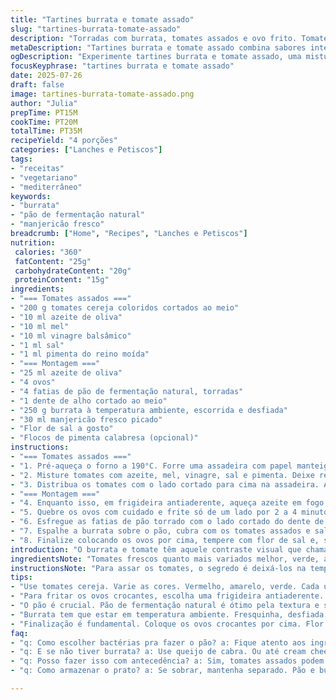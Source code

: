 ```yaml
---
title: "Tartines burrata e tomate assado"
slug: "tartines-burrata-tomate-assado"
description: "Torradas com burrata, tomates assados e ovo frito. Tomates coloridos, mel, vinagre e um toque de manjericão no lugar do pimentão. Ovo frito na manteiga para borda crocante. Pão de fermentação natural, esfregado com alho. Finalizado com ervas frescas e flor de sal. Variedade gostosa, rápida e vegetariana."
metaDescription: "Tartines burrata e tomate assado combina sabores intensos e frescos. Aprenda a preparar esse prato mediterrâneo incrível em poucos passos."
ogDescription: "Experimente tartines burrata e tomate assado, uma mistura deliciosa de texturas e sabores que encanta em qualquer refeição."
focusKeyphrase: "tartines burrata e tomate assado"
date: 2025-07-26
draft: false
image: tartines-burrata-tomate-assado.png
author: "Julia"
prepTime: PT15M
cookTime: PT20M
totalTime: PT35M
recipeYield: "4 porções"
categories: ["Lanches e Petiscos"]
tags:
- "receitas"
- "vegetariano"
- "mediterrâneo"
keywords:
- "burrata"
- "pão de fermentação natural"
- "manjericão fresco"
breadcrumb: ["Home", "Recipes", "Lanches e Petiscos"]
nutrition: 
 calories: "360"
 fatContent: "25g"
 carbohydrateContent: "20g"
 proteinContent: "15g"
ingredients:
- "=== Tomates assados ==="
- "200 g tomates cereja coloridos cortados ao meio"
- "10 ml azeite de oliva"
- "10 ml mel"
- "10 ml vinagre balsâmico"
- "1 ml sal"
- "1 ml pimenta do reino moída"
- "=== Montagem ==="
- "25 ml azeite de oliva"
- "4 ovos"
- "4 fatias de pão de fermentação natural, torradas"
- "1 dente de alho cortado ao meio"
- "250 g burrata à temperatura ambiente, escorrida e desfiada"
- "30 ml manjericão fresco picado"
- "Flor de sal a gosto"
- "Flocos de pimenta calabresa (opcional)"
instructions:
- "=== Tomates assados ==="
- "1. Pré-aqueça o forno a 190°C. Forre uma assadeira com papel manteiga."
- "2. Misture tomates com azeite, mel, vinagre, sal e pimenta. Deixe reposar 5 minutos e escorra o excesso de líquido."
- "3. Distribua os tomates com o lado cortado para cima na assadeira. Asse por 12 a 18 minutos até começarem a murchar e dourar levemente."
- "=== Montagem ==="
- "4. Enquanto isso, em frigideira antiaderente, aqueça azeite em fogo médio-alto até borbulhar levemente."
- "5. Quebre os ovos com cuidado e frite só de um lado por 2 a 4 minutos, até a clara firmar e a borda dourar e ficar crocante."
- "6. Esfregue as fatias de pão torrado com o lado cortado do dente de alho para aromatizar."
- "7. Espalhe a burrata sobre o pão, cubra com os tomates assados e salpique o manjericão fresco."
- "8. Finalize colocando os ovos por cima, tempere com flor de sal e, se quiser, pimenta calabresa moída na hora."
introduction: "O burrata e tomate têm aquele contraste visual que chama atenção. Torradas gordinhas, pão de fermentação natural pra deixar o sabor mais marcante. Tomates variados, de cores diferentes, ganham doçura entra em cena o mel e a acidez do vinagre balsâmico. Ovo frito na manteiga vira crocante na borda, um detalhe que muda tudo — não é só ovo. Manjericão substitui a ciboulette comum, dando aroma fresco e brasileiro. Fácil de preparar e monta rápido. Virou prato principal pra almoço leve ou lanche chique, vegetarianos agradecem. Aquele almoço que não pesa, mas preenche. Mistura de textura e sabor pra arrancar elogios, mesmo na correria do dia a dia."
ingredientsNote: "Tomates frescos quanto mais variados melhor, verde, amarelo e vermelho pra cor e sabor diferentes no mesmo prato. Mel ajuda a caramelizar e realça o sabor — mas modere, é só um toque. Vinagre balsâmico traz a acidez necessária, usualmente vinagre de vinho branco, mas troca fácil e deixa mais brasileiro. Para o ovo, manteiga é melhor que óleo pra fritar, cria aquela borda crocante. Pão de fermentação natural tem um sabor mais profundo, mas boa fatia de pão de campanha dá conta do recado. Burrata fresquinha e em temperatura ambiente pra garantir suavidade. Alho esfregado no pão não mata o gosto do alho cru, só dá um perfume na medida. Manjericão fresco no lugar da ciboulette, um toque tropical. Flor de sal por cima no final, realça sem precisar exagerar. Pimenta calabresa moída na hora opcional, pra quem gosta de calor. Ingredientes fáceis, mistura do mediterrâneo com leve toque brasileiro."
instructionsNote: "Para assar os tomates, o segredo é deixá-los na temperatura certa pra ficarem murchos, mas não ressecados. Controle o tempo entre 12 e 18 minutos conforme seu forno e tamanho dos tomates. Escorra o excesso de líquido antes de levar ao forno pra evitar que fiquem encharcados. Fritar os ovos de um lado só é questão de paciência; lembre de usar frigideira antiaderente e manteiga em pequena quantidade, deixe o fogo médio-alto controlado, assim a clara cozinha e a borda fica dourada e crocante sem que o ovo queime. Para servir, esfregue o pão ainda quente com alho para liberar aroma sem pungência excessiva. Na montagem, espalhe burrata com as mãos pra respeitar a textura e não rasgar a fatia de pão. Coloque as folhas de manjericão por último pra manter frescor. Finalize sempre com flor de sal para equilibrar e dar aquele brilho no sabor. Pimenta calabresa fica a gosto, mas recomendada para quem gosta de um toque a mais de personalidade no prato."
tips:
- "Use tomates cereja. Varie as cores. Vermelho, amarelo, verde. Cada um traz sabor diferente. Mel e vinagre também ajudam a caramelizar. Não esqueça do sal e a pimenta. Se deixar os tomates murchar e dourar, vai fazer diferença no prato. Cuidado com o tempo de forno, 12 a 18 minutos é o ideal. O segredo é escorrer bem. Evita que fiquem encharcados."
- "Para fritar os ovos crocantes, escolha uma frigideira antiaderente. Aqueça bem a manteiga, fogo médio-alto funciona. Quebre os ovos com cuidado para não vazar a gema. Frite apenas de um lado, não tem mistério. Controlar o calor faz a clara cozinhar. Borada douradinha é essencial, dá crocância que transforma o ovo."
- "O pão é crucial. Pão de fermentação natural é ótimo pela textura e sabor. Mas se não tiver, pão de campanha serve. Torradas bem feitas são essenciais. Alho esfregado no pão, só o lado cortado. Isso traz aroma sem dominar o sabor. E o calor do pão potencializa tudo. Montagem, faça com cuidado para não rasgar o pão."
- "Burrata tem que estar em temperatura ambiente. Fresquinha, desfiada. Espalhe com as mãos. Não tenha pressa. Coloque os tomates por cima. Manjericão fresco é o toque final. E a flor de sal realça o sabor de tudo. Experimente com pimenta calabresa se gosta de um toque picante."
- "Finalização é fundamental. Coloque os ovos crocantes por cima. Flor de sal por último, brilha no prato. Tente variar, acrescente outros ingredientes que gosta. Talvez abacate ou até um toque de limão. A receita é versátil. Assim você faz do jeito que ama. Cuidado com as porções, 4 serve bem para um almoço."
faq:
- "q: Como escolher bactérias pra fazer o pão? a: Fique atento aos ingredientes. Olhe na embalagem. Evite conservantes. Pão natural precisa de fermento fresco. Isso faz a diferença ao assar. Sabor e textura vão mudar bastante."
- "q: E se não tiver burrata? a: Use queijo de cabra. Ou até cream cheese. O ideal é que seja cremoso. Se preferir, ricota pode funcionar. Ajuste o tempero. Com certeza não ficará igual, mas vai te surpreender."
- "q: Posso fazer isso com antecedência? a: Sim, tomates assados podem ser feitos antes. Armazene na geladeira por até 4 dias. Quando for usar, aqueça. Mas não deixe os ovos fritos prontos. Eles são melhores quentes e frescos."
- "q: Como armazenar o prato? a: Se sobrar, mantenha separado. Pão e burrata não devem ficar juntos. Para não ficarem murchos. Separe tudo em potes. E consuma em até 2 dias. O sabor é melhor assim."

---
```

